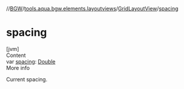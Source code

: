 //[BGW](../../../index.md)/[tools.aqua.bgw.elements.layoutviews](../index.md)/[GridLayoutView](index.md)/[spacing](spacing.md)



# spacing  
[jvm]  
Content  
var [spacing](spacing.md): [Double](https://kotlinlang.org/api/latest/jvm/stdlib/kotlin/-double/index.html)  
More info  


Current spacing.

  




